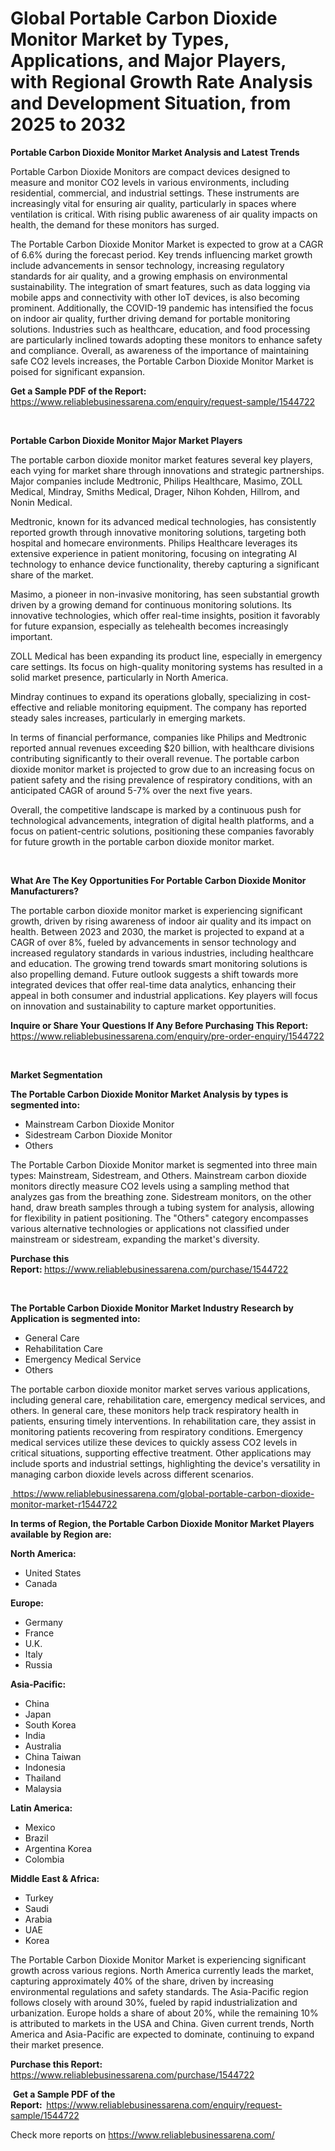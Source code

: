 <p><h1>Global Portable Carbon Dioxide Monitor Market by Types, Applications, and Major Players, with Regional Growth Rate Analysis and Development Situation, from 2025 to 2032</h1></p><p><strong>Portable Carbon Dioxide Monitor Market Analysis and Latest Trends</strong></p>
<p><p>Portable Carbon Dioxide Monitors are compact devices designed to measure and monitor CO2 levels in various environments, including residential, commercial, and industrial settings. These instruments are increasingly vital for ensuring air quality, particularly in spaces where ventilation is critical. With rising public awareness of air quality impacts on health, the demand for these monitors has surged.</p><p>The Portable Carbon Dioxide Monitor Market is expected to grow at a CAGR of 6.6% during the forecast period. Key trends influencing market growth include advancements in sensor technology, increasing regulatory standards for air quality, and a growing emphasis on environmental sustainability. The integration of smart features, such as data logging via mobile apps and connectivity with other IoT devices, is also becoming prominent. Additionally, the COVID-19 pandemic has intensified the focus on indoor air quality, further driving demand for portable monitoring solutions. Industries such as healthcare, education, and food processing are particularly inclined towards adopting these monitors to enhance safety and compliance. Overall, as awareness of the importance of maintaining safe CO2 levels increases, the Portable Carbon Dioxide Monitor Market is poised for significant expansion.</p></p>
<p><strong>Get a Sample PDF of the Report:&nbsp;</strong> <a href="https://www.reliablebusinessarena.com/enquiry/request-sample/1544722?utm_campaign=2383&utm_medium=2&utm_source=Github&utm_content=ia&utm_term=03032025&utm_id=portable-carbon-dioxide-monitor">https://www.reliablebusinessarena.com/enquiry/request-sample/1544722</a></p>
<p>&nbsp;</p>
<p><strong>Portable Carbon Dioxide Monitor Major Market Players</strong></p>
<p><p>The portable carbon dioxide monitor market features several key players, each vying for market share through innovations and strategic partnerships. Major companies include Medtronic, Philips Healthcare, Masimo, ZOLL Medical, Mindray, Smiths Medical, Drager, Nihon Kohden, Hillrom, and Nonin Medical.</p><p>Medtronic, known for its advanced medical technologies, has consistently reported growth through innovative monitoring solutions, targeting both hospital and homecare environments. Philips Healthcare leverages its extensive experience in patient monitoring, focusing on integrating AI technology to enhance device functionality, thereby capturing a significant share of the market.</p><p>Masimo, a pioneer in non-invasive monitoring, has seen substantial growth driven by a growing demand for continuous monitoring solutions. Its innovative technologies, which offer real-time insights, position it favorably for future expansion, especially as telehealth becomes increasingly important.</p><p>ZOLL Medical has been expanding its product line, especially in emergency care settings. Its focus on high-quality monitoring systems has resulted in a solid market presence, particularly in North America.</p><p>Mindray continues to expand its operations globally, specializing in cost-effective and reliable monitoring equipment. The company has reported steady sales increases, particularly in emerging markets.</p><p>In terms of financial performance, companies like Philips and Medtronic reported annual revenues exceeding $20 billion, with healthcare divisions contributing significantly to their overall revenue. The portable carbon dioxide monitor market is projected to grow due to an increasing focus on patient safety and the rising prevalence of respiratory conditions, with an anticipated CAGR of around 5-7% over the next five years.</p><p>Overall, the competitive landscape is marked by a continuous push for technological advancements, integration of digital health platforms, and a focus on patient-centric solutions, positioning these companies favorably for future growth in the portable carbon dioxide monitor market.</p></p>
<p>&nbsp;</p>
<p><strong>What Are The Key Opportunities For Portable Carbon Dioxide Monitor Manufacturers?</strong></p>
<p><p>The portable carbon dioxide monitor market is experiencing significant growth, driven by rising awareness of indoor air quality and its impact on health. Between 2023 and 2030, the market is projected to expand at a CAGR of over 8%, fueled by advancements in sensor technology and increased regulatory standards in various industries, including healthcare and education. The growing trend towards smart monitoring solutions is also propelling demand. Future outlook suggests a shift towards more integrated devices that offer real-time data analytics, enhancing their appeal in both consumer and industrial applications. Key players will focus on innovation and sustainability to capture market opportunities.</p></p>
<p><strong>Inquire or Share Your Questions If Any Before Purchasing This Report:</strong> <a href="https://www.reliablebusinessarena.com/enquiry/pre-order-enquiry/1544722?utm_campaign=2383&utm_medium=2&utm_source=Github&utm_content=ia&utm_term=03032025&utm_id=portable-carbon-dioxide-monitor">https://www.reliablebusinessarena.com/enquiry/pre-order-enquiry/1544722</a></p>
<p>&nbsp;</p>
<p><strong>Market Segmentation</strong></p>
<p><strong>The Portable Carbon Dioxide Monitor Market Analysis by types is segmented into:</strong></p>
<p><ul><li>Mainstream Carbon Dioxide Monitor</li><li>Sidestream Carbon Dioxide Monitor</li><li>Others</li></ul></p>
<p><p>The Portable Carbon Dioxide Monitor market is segmented into three main types: Mainstream, Sidestream, and Others. Mainstream carbon dioxide monitors directly measure CO2 levels using a sampling method that analyzes gas from the breathing zone. Sidestream monitors, on the other hand, draw breath samples through a tubing system for analysis, allowing for flexibility in patient positioning. The "Others" category encompasses various alternative technologies or applications not classified under mainstream or sidestream, expanding the market's diversity.</p></p>
<p><strong>Purchase this Report:&nbsp;</strong><a href="https://www.reliablebusinessarena.com/purchase/1544722?utm_campaign=2383&utm_medium=2&utm_source=Github&utm_content=ia&utm_term=03032025&utm_id=portable-carbon-dioxide-monitor">https://www.reliablebusinessarena.com/purchase/1544722</a></p>
<p>&nbsp;</p>
<p><strong>The Portable Carbon Dioxide Monitor Market Industry Research by Application is segmented into:</strong></p>
<p><ul><li>General Care</li><li>Rehabilitation Care</li><li>Emergency Medical Service</li><li>Others</li></ul></p>
<p><p>The portable carbon dioxide monitor market serves various applications, including general care, rehabilitation care, emergency medical services, and others. In general care, these monitors help track respiratory health in patients, ensuring timely interventions. In rehabilitation care, they assist in monitoring patients recovering from respiratory conditions. Emergency medical services utilize these devices to quickly assess CO2 levels in critical situations, supporting effective treatment. Other applications may include sports and industrial settings, highlighting the device's versatility in managing carbon dioxide levels across different scenarios.</p></p>
<p><a href="https://www.reliablebusinessarena.com/global-portable-carbon-dioxide-monitor-market-r1544722?utm_campaign=2383&utm_medium=2&utm_source=Github&utm_content=ia&utm_term=03032025&utm_id=portable-carbon-dioxide-monitor">&nbsp;https://www.reliablebusinessarena.com/global-portable-carbon-dioxide-monitor-market-r1544722</a></p>
<p><strong>In terms of Region, the Portable Carbon Dioxide Monitor Market Players available by Region are:</strong></p>
<p>
    <p> <strong> North America: </strong>
        <ul>
            <li>United States</li>
            <li>Canada</li>
        </ul>
        </p> 
    <p> <strong> Europe: </strong>
        <ul>
            <li>Germany</li>
            <li>France</li>
            <li>U.K.</li>
            <li>Italy</li>
            <li>Russia</li>
        </ul>
        </p> 
    <p> <strong> Asia-Pacific: </strong>
        <ul>
            <li>China</li>
            <li>Japan</li>
            <li>South Korea</li>
            <li>India</li>
            <li>Australia</li>
            <li>China Taiwan</li>
            <li>Indonesia</li>
            <li>Thailand</li>
            <li>Malaysia</li>
        </ul>
        </p> 
    <p> <strong> Latin America: </strong>
        <ul>
            <li>Mexico</li>
            <li>Brazil</li>
            <li>Argentina Korea</li>
            <li>Colombia</li>
        </ul>
        </p> 
    <p> <strong> Middle East & Africa: </strong>
        <ul>
            <li>Turkey</li>
            <li>Saudi</li>
            <li>Arabia</li>
            <li>UAE</li>
            <li>Korea</li>
        </ul>
    </p>
    </p>
<p><p>The Portable Carbon Dioxide Monitor Market is experiencing significant growth across various regions. North America currently leads the market, capturing approximately 40% of the share, driven by increasing environmental regulations and safety standards. The Asia-Pacific region follows closely with around 30%, fueled by rapid industrialization and urbanization. Europe holds a share of about 20%, while the remaining 10% is attributed to markets in the USA and China. Given current trends, North America and Asia-Pacific are expected to dominate, continuing to expand their market presence.</p></p>
<p><strong>Purchase this Report: </strong><a href="https://www.reliablebusinessarena.com/purchase/1544722?utm_campaign=2383&utm_medium=2&utm_source=Github&utm_content=ia&utm_term=03032025&utm_id=portable-carbon-dioxide-monitor">https://www.reliablebusinessarena.com/purchase/1544722</a></p>
<p>&nbsp;<strong>Get a Sample PDF of the Report:&nbsp;&nbsp;</strong><a href="https://www.reliablebusinessarena.com/enquiry/request-sample/1544722?utm_campaign=2383&utm_medium=2&utm_source=Github&utm_content=ia&utm_term=03032025&utm_id=portable-carbon-dioxide-monitor">https://www.reliablebusinessarena.com/enquiry/request-sample/1544722</a></p>
<p><strong></strong></p>
<p>Check more reports on <a href="https://www.reliablebusinessarena.com/?utm_campaign=2383&utm_medium=2&utm_source=Github&utm_content=ia&utm_term=03032025&utm_id=portable-carbon-dioxide-monitor">https://www.reliablebusinessarena.com/</a></p>